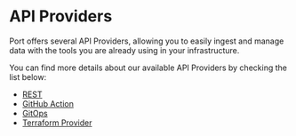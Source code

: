 # API Providers

Port offers several API Providers, allowing you to easily ingest and manage data with the tools you are already using in your infrastructure.

You can find more details about our available API Providers by checking the list below:

- [REST](./rest)
- [GitHub Action](./github-action)
- [GitOps](./gitops)
- [Terraform Provider](./terraform)
